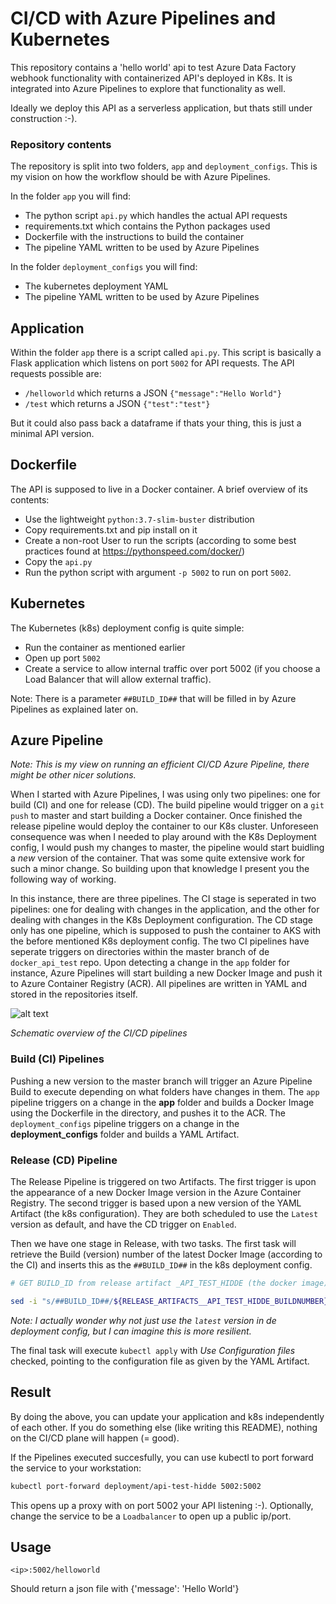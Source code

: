 # CI/CD with Azure Pipelines and Kubernetes
This repository contains a 'hello world' api to test Azure Data Factory webhook functionality with containerized API's deployed in K8s. It is integrated into Azure Pipelines to explore that functionality as well.

Ideally we deploy this API as a serverless application, but thats still under construction :-).

### Repository contents
The repository is split into two folders, `app` and `deployment_configs`. This is my vision on how the workflow should be with Azure Pipelines.

In the folder `app` you will find:
- The python script `api.py` which handles the actual API requests
- requirements.txt which contains the Python packages used
- Dockerfile with the instructions to build the container
- The pipeline YAML written to be used by Azure Pipelines

In the folder `deployment_configs` you will find:
- The kubernetes deployment YAML
- The pipeline YAML written to be used by Azure Pipelines

## Application
Within the folder `app` there is a script called `api.py`. This script is basically a Flask application which listens on port `5002` for API requests.
The API requests possible are:
- `/helloworld` which returns a JSON `{"message":"Hello World"}`
- `/test` which returns a JSON `{"test":"test"}`

But it could also pass back a dataframe if thats your thing, this is just a minimal API version.

## Dockerfile
The API is supposed to live in a Docker container. A brief overview of its contents:
- Use the lightweight `python:3.7-slim-buster` distribution
- Copy requirements.txt and pip install on it
- Create a non-root User to run the scripts (according to some best practices found at https://pythonspeed.com/docker/)
- Copy the `api.py`
- Run the python script with argument `-p 5002` to run on port `5002`.

## Kubernetes  
The Kubernetes (k8s) deployment config is quite simple:
-  Run the container as mentioned earlier
-  Open up port `5002`
-  Create a service to allow internal traffic over port 5002 (if you choose a Load Balancer that will allow external traffic).

Note: There is a parameter `##BUILD_ID##` that will be filled in by Azure Pipelines as explained later on.

## Azure Pipeline
*Note: This is my view on running an efficient CI/CD Azure Pipeline, there might be other nicer solutions.*

 When I started with Azure Pipelines, I was using only two pipelines: one for build (CI) and one for release (CD). The build pipeline would trigger on a `git push` to master and start building a Docker container. Once finished the release pipeline would deploy the container to our K8s cluster. Unforeseen consequence was when I needed to play around with the K8s Deployment config, I would push my changes to master, the pipeline would start buidling a *new* version of the container. That was some quite extensive work for such a minor change. So building upon that knowledge I present you the following way of working.

 In this instance, there are three pipelines. The CI stage is seperated in two pipelines: one for dealing with changes in the application, and the other for dealing with changes in the K8s Deployment configuration. The CD stage only has one pipeline, which is supposed to push the container to AKS with the before mentioned K8s deployment config.
 The two CI pipelines have seperate triggers on directories within the master branch of de `docker_api_test` repo. Upon detecting a change in the `app` folder for instance, Azure Pipelines will start building a new Docker Image and push it to Azure Container Registry (ACR). All pipelines are written in YAML and stored in the repositories itself.

![alt text](https://i.postimg.cc/fRwnHmC1/cicd.jpg)

*Schematic overview of the CI/CD pipelines*

### Build (CI) Pipelines
Pushing a new version to the master branch will trigger an Azure Pipeline Build to execute depending on what folders have changes in them. The `app` pipeline triggers on a change in the **app** folder and builds a Docker Image using the Dockerfile in the directory, and pushes it to the ACR. The `deployment_configs` pipeline triggers on a change in the **deployment_configs** folder and builds a YAML Artifact.

### Release (CD) Pipeline
The Release Pipeline is triggered on two Artifacts. The first trigger is upon the appearance of a new Docker Image version in the Azure Container Registry. The second trigger is based upon a new version of the YAML Artifact (the k8s configuration). They are both scheduled to use the `Latest` version as default, and have the CD trigger on `Enabled`.

Then we have one stage in Release, with two tasks. The first task will retrieve the Build (version) number of the latest Docker Image (according to the CI) and inserts this as the `##BUILD_ID##` in the k8s deployment config.
```bash
# GET BUILD_ID from release artifact _API_TEST_HIDDE (the docker image) and SET the BUILD_ID parameter in the k8s-deployment.yml file

sed -i "s/##BUILD_ID##/${RELEASE_ARTIFACTS__API_TEST_HIDDE_BUILDNUMBER}/g" "$SYSTEM_ARTIFACTSDIRECTORY/_docker_api_test_config/deploy_config_api_test/k8s-deployment.yml"
```
 *Note: I actually wonder why not just use the `latest` version in de deployment config, but I can imagine this is more resilient.*

The final task will execute `kubectl apply` with *Use Configuration files* checked, pointing to the configuration file as given by the YAML Artifact.

## Result
By doing the above, you can update your application and k8s independently of each other. If you do something else (like writing this README), nothing on the CI/CD plane will happen (= good).

If the Pipelines executed succesfully, you can use kubectl to port forward the service to your workstation:

```bash
kubectl port-forward deployment/api-test-hidde 5002:5002
```

This opens up a proxy with on port 5002 your API listening :-). Optionally, change the service to be a `Loadbalancer` to open up a public ip/port.


## Usage

```webhook
<ip>:5002/helloworld
```
Should return a json file with {'message': 'Hello World'}
